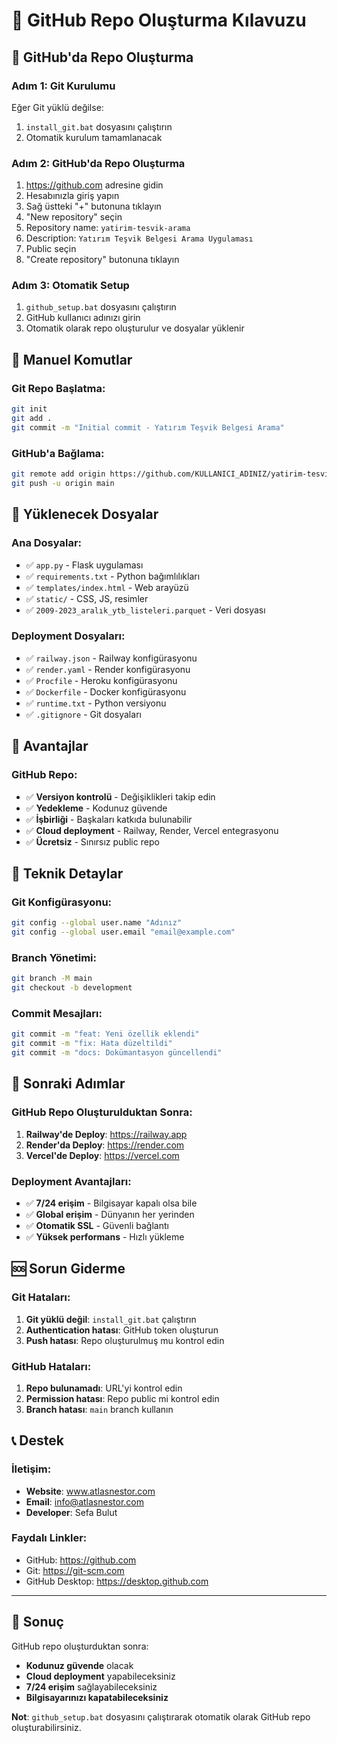 # 🐙 GitHub Repo Oluşturma Kılavuzu

## 🎯 **GitHub'da Repo Oluşturma**

### Adım 1: Git Kurulumu
Eğer Git yüklü değilse:
1. `install_git.bat` dosyasını çalıştırın
2. Otomatik kurulum tamamlanacak

### Adım 2: GitHub'da Repo Oluşturma
1. https://github.com adresine gidin
2. Hesabınızla giriş yapın
3. Sağ üstteki "+" butonuna tıklayın
4. "New repository" seçin
5. Repository name: `yatirim-tesvik-arama`
6. Description: `Yatırım Teşvik Belgesi Arama Uygulaması`
7. Public seçin
8. "Create repository" butonuna tıklayın

### Adım 3: Otomatik Setup
1. `github_setup.bat` dosyasını çalıştırın
2. GitHub kullanıcı adınızı girin
3. Otomatik olarak repo oluşturulur ve dosyalar yüklenir

## 🚀 **Manuel Komutlar**

### Git Repo Başlatma:
```bash
git init
git add .
git commit -m "Initial commit - Yatırım Teşvik Belgesi Arama"
```

### GitHub'a Bağlama:
```bash
git remote add origin https://github.com/KULLANICI_ADINIZ/yatirim-tesvik-arama.git
git push -u origin main
```

## 📁 **Yüklenecek Dosyalar**

### Ana Dosyalar:
- ✅ `app.py` - Flask uygulaması
- ✅ `requirements.txt` - Python bağımlılıkları
- ✅ `templates/index.html` - Web arayüzü
- ✅ `static/` - CSS, JS, resimler
- ✅ `2009-2023_aralık_ytb_listeleri.parquet` - Veri dosyası

### Deployment Dosyaları:
- ✅ `railway.json` - Railway konfigürasyonu
- ✅ `render.yaml` - Render konfigürasyonu
- ✅ `Procfile` - Heroku konfigürasyonu
- ✅ `Dockerfile` - Docker konfigürasyonu
- ✅ `runtime.txt` - Python versiyonu
- ✅ `.gitignore` - Git dosyaları

## 🌟 **Avantajlar**

### GitHub Repo:
- ✅ **Versiyon kontrolü** - Değişiklikleri takip edin
- ✅ **Yedekleme** - Kodunuz güvende
- ✅ **İşbirliği** - Başkaları katkıda bulunabilir
- ✅ **Cloud deployment** - Railway, Render, Vercel entegrasyonu
- ✅ **Ücretsiz** - Sınırsız public repo

## 🔧 **Teknik Detaylar**

### Git Konfigürasyonu:
```bash
git config --global user.name "Adınız"
git config --global user.email "email@example.com"
```

### Branch Yönetimi:
```bash
git branch -M main
git checkout -b development
```

### Commit Mesajları:
```bash
git commit -m "feat: Yeni özellik eklendi"
git commit -m "fix: Hata düzeltildi"
git commit -m "docs: Dokümantasyon güncellendi"
```

## 🎯 **Sonraki Adımlar**

### GitHub Repo Oluşturulduktan Sonra:
1. **Railway'de Deploy**: https://railway.app
2. **Render'da Deploy**: https://render.com
3. **Vercel'de Deploy**: https://vercel.com

### Deployment Avantajları:
- ✅ **7/24 erişim** - Bilgisayar kapalı olsa bile
- ✅ **Global erişim** - Dünyanın her yerinden
- ✅ **Otomatik SSL** - Güvenli bağlantı
- ✅ **Yüksek performans** - Hızlı yükleme

## 🆘 **Sorun Giderme**

### Git Hataları:
1. **Git yüklü değil**: `install_git.bat` çalıştırın
2. **Authentication hatası**: GitHub token oluşturun
3. **Push hatası**: Repo oluşturulmuş mu kontrol edin

### GitHub Hataları:
1. **Repo bulunamadı**: URL'yi kontrol edin
2. **Permission hatası**: Repo public mi kontrol edin
3. **Branch hatası**: `main` branch kullanın

## 📞 **Destek**

### İletişim:
- **Website**: www.atlasnestor.com
- **Email**: info@atlasnestor.com
- **Developer**: Sefa Bulut

### Faydalı Linkler:
- GitHub: https://github.com
- Git: https://git-scm.com
- GitHub Desktop: https://desktop.github.com

---

## 🎉 **Sonuç**

GitHub repo oluşturduktan sonra:
- **Kodunuz güvende** olacak
- **Cloud deployment** yapabileceksiniz
- **7/24 erişim** sağlayabileceksiniz
- **Bilgisayarınızı kapatabileceksiniz**

**Not**: `github_setup.bat` dosyasını çalıştırarak otomatik olarak GitHub repo oluşturabilirsiniz.


